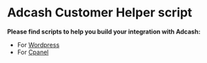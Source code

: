 # Adcash Customer Helper script
**Please find scripts to help you build your integration with Adcash:**
* For [Wordpress](https://github.com/adcash/customer-scripts/tree/master/wordpress)
* For [Cpanel](https://github.com/adcash/customer-scripts/tree/master/cpanel)
